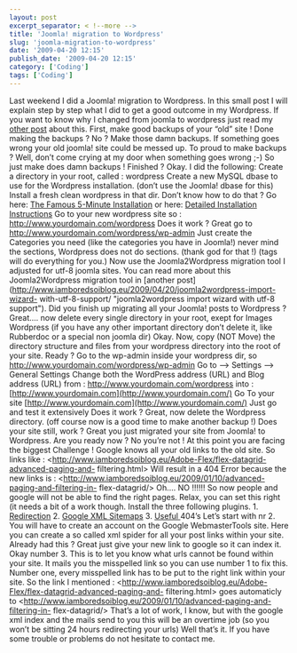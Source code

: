 ```yaml
---
layout: post
excerpt_separator: < !--more -->
title: 'Joomla! migration to Wordpress'
slug: 'joomla-migration-to-wordpress'
date: '2009-04-20 12:15'
publish_date: '2009-04-20 12:15'
category: ['Coding']
tags: ['Coding']
---
```

Last weekend I did a Joomla! migration to Wordpress. In this small post I will
explain step by step what I did to get a good outcome in my Wordpress. If you
want to know why I changed from joomla to wordpress just read my [other
post](http://www.iamboredsoiblog.eu/2009/04/19/bye-bye-joomla-hello-wordpress/
"Bye Bye Joomla hello Wordpress") about this. First, make good backups of your
“old” site ! Done making the backups ? No ? Make those damn backups. If
something goes wrong your old joomla! site could be messed up. To proud to
make backups ? Well, don’t come crying at my door when something goes wrong
;-) So just make does damn backups ! Finished ? Okay. I did the following:
Create a directory in your root, called : wordpress Create a new MySQL dbase
to use for the Wordpress installation. (don’t use the Joomla! dbase for this)
Install a fresh clean wordpress in that dir. Don’t know how to do that ? Go
here: [The Famous 5-Minute
Installation](http://codex.wordpress.org/#Famous_5-Minute_Install) or here:
[Detailed Installation
Instructions](http://codex.wordpress.org/#Detailed_Instructions) Go to your
new wordpress site so : <http://www.yourdomain.com/wordpress> Does it work ?
Great go to <http://www.yourdomain.com/wordpress/wp-admin> Just create the
Categories you need (like the categories you have in Joomla!) never mind the
sections, Wordpress does not do sections. (thank god for that !) (tags will do
everything for you.) Now use the Joomla2Wordpress migration tool I adjusted
for utf-8 joomla sites. You can read more about this Joomla2Wordpress
migration tool in [another
post](http://www.iamboredsoiblog.eu/2009/04/20/joomla2wordpress-import-wizard-
with-utf-8-support/ "joomla2wordpress import wizard with utf-8 support"). Did
you finish up migrating all your Joomla! posts to Wordpress ? Great…. now
delete every single directory in your root, exept for Images Wordpress (if you
have any other important directory don’t delete it, like Rubberdoc or a
special non joomla dir) Okay. Now, copy (NOT Move) the directory structure and
files from your wordpress directory into the root of your site. Ready ? Go to
the wp-admin inside your wordpress dir, so
<http://www.yourdomain.com/wordpress/wp-admin> Go to –> Settings –> General
Settings Change both the WordPress address (URL) and Blog address (URL) from :
<http://www.yourdomain.com/wordpress> into :
[http://www.yourdomain.com](http://www.yourdomain.com/) Go To your site
[http://www.yourdomain.com](http://www.yourdomain.com/) Just go and test it
extensively Does it work ? Great, now delete the Wordpress directory. (off
course now is a good time to make another backup !) Does your site still, work
? Great you just migrated your site from Joomla! to Wordpress. Are you ready
now ? No you’re not ! At this point you are facing the biggest Challenge !
Google knows all your old links to the old site. So links like :
<http://www.iamboredsoiblog.eu/Adobe-Flex/flex-datagrid-advanced-paging-and-
filtering.html> Will result in a 404 Error because the new links is :
<http://www.iamboredsoiblog.eu/2009/01/10/advanced-paging-and-filtering-in-
flex-datagrid/> Oh…. NO !!!!!! So now people and google will not be able to
find the right pages. Relax, you can set this right (it needs a bit of a work
though. Install the three following plugins. 1.
[Redirection](http://urbangiraffe.com/plugins/redirection/) 2\. [Google XML
Sitemaps](http://www.arnebrachhold.de/redir/sitemap-home/) 3\. [Useful
](http://skullbit.com/wordpress-plugin/useful-404s/)404’s Let’s start with nr
2. You will have to create an account on the Google WebmasterTools site. Here
you can create a so called xml spider for all your post links within your
site. Already had this ? Great just give your new link to google so it can
index it. Okay number 3. This is to let you know what urls cannot be found
within your site. It mails you the misspelled link so you can use number 1 to
fix this. Number one, every misspelled link has to be put to the right link
within your site. So the link I mentioned :
<http://www.iamboredsoiblog.eu/Adobe-Flex/flex-datagrid-advanced-paging-and-
filtering.html> goes automaticly to
<http://www.iamboredsoiblog.eu/2009/01/10/advanced-paging-and-filtering-in-
flex-datagrid/> That’s a lot of work, I know, but with the google xml index
and the mails send to you this will be an overtime job (so you won’t be
sitting 24 hours redirecting your urls) Well that’s it. If you have some
trouble or problems do not hesitate to contact me.

